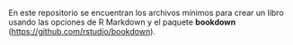 En este repositorio se encuentran los archivos mínimos para crear un libro usando las opciones de R Markdown y el paquete **bookdown** (https://github.com/rstudio/bookdown).


